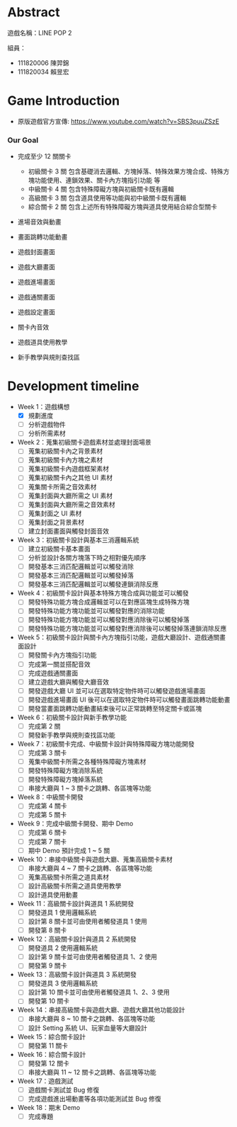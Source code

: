 # Abstract 

遊戲名稱：LINE POP 2 

組員：

- 111820006 陳羿錦 
- 111820034 賴昱宏

# Game Introduction

- 原版遊戲官方宣傳: https://www.youtube.com/watch?v=SBS3puuZSzE

### Our Goal

- 完成至少 12 關關卡
  - 初級關卡 3 關 包含基礎消去邏輯、方塊掉落、特殊效果方塊合成、特殊方塊功能使用、連鎖效果、關卡內方塊指引功能
  等
  - 中級關卡 4 關 包含特殊障礙方塊與初級關卡既有邏輯
  - 高級關卡 3 關 包含道具使用等功能與初中級關卡既有邏輯
  - 綜合關卡 2 關 包含上述所有特殊障礙方塊與道具使用結合綜合型關卡

- 進場音效與動畫
- 畫面跳轉功能動畫
- 遊戲封面畫面
- 遊戲大廳畫面
- 遊戲進場畫面
- 遊戲通關畫面
- 遊戲設定畫面
- 關卡內音效
- 遊戲道具使用教學
- 新手教學與規則查找區

# Development timeline

- Week 1：遊戲構想
  - [x] 規劃進度
  - [ ] 分析遊戲物件
  - [ ] 分析所需素材
- Week 2：蒐集初級關卡遊戲素材並處理封面場景
  - [ ] 蒐集初級關卡內之背景素材
  - [ ] 蒐集初級關卡內方塊之素材
  - [ ] 蒐集初級關卡內遊戲框架素材
  - [ ] 蒐集初級關卡內之其他 UI 素材
  - [ ] 蒐集關卡所需之音效素材
  - [ ] 蒐集封面與大廳所需之 UI 素材
  - [ ] 蒐集封面與大廳所需之音效素材
  - [ ] 蒐集封面之 UI 素材
  - [ ] 蒐集封面之背景素材
  - [ ] 建立封面畫面與觸發封面音效
- Week 3：初級關卡設計與基本三消邏輯系統
  - [ ] 建立初級關卡基本畫面
  - [ ] 分析並設計各關方塊落下時之相對優先順序
  - [ ] 開發基本三消匹配邏輯並可以觸發消除
  - [ ] 開發基本三消匹配邏輯並可以觸發掉落
  - [ ] 開發基本三消匹配邏輯並可以觸發連鎖消除反應
- Week 4：初級關卡設計與基本特殊方塊合成與功能並可以觸發
  - [ ] 開發特殊功能方塊合成邏輯並可以在對應區塊生成特殊方塊
  - [ ] 開發特殊功能方塊功能並可以觸發對應的消除功能
  - [ ] 開發特殊功能方塊功能並可以觸發對應消除後可以觸發掉落
  - [ ] 開發特殊功能方塊功能並可以觸發對應消除後可以觸發掉落連鎖消除反應
- Week 5：初級關卡設計與關卡內方塊指引功能，遊戲大廳設計、遊戲通關畫面設計
  - [ ] 開發關卡內方塊指引功能
  - [ ] 完成第一關並搭配音效
  - [ ] 完成遊戲通關畫面
  - [ ] 建立遊戲大廳與觸發大廳音效
  - [ ] 開發遊戲大廳 UI 並可以在選取特定物件時可以觸發遊戲進場畫面
  - [ ] 開發遊戲進場畫面 UI 後可以在選取特定物件時可以觸發畫面跳轉功能動畫
  - [ ] 開發當畫面跳轉功能動畫結束後可以正常跳轉至特定關卡或區塊
- Week 6：初級關卡設計與新手教學功能
  - [ ] 完成第 2 關
  - [ ] 開發新手教學與規則查找區功能
- Week 7：初級關卡完成、中級關卡設計與特殊障礙方塊功能開發
  - [ ] 完成第 3 關卡
  - [ ] 蒐集中級關卡所需之各種特殊障礙方塊素材
  - [ ] 開發特殊障礙方塊消除系統
  - [ ] 開發特殊障礙方塊掉落系統
  - [ ] 串接大廳與 1 ~ 3 關卡之跳轉、各區塊等功能
- Week 8：中級關卡開發
  - [ ] 完成第 4 關卡
  - [ ] 完成第 5 關卡
- Week 9：完成中級關卡開發、期中 Demo 
  - [ ] 完成第 6 關卡
  - [ ] 完成第 7 關卡
  - [ ] 期中 Demo 預計完成 1 ~ 5 關
- Week 10：串接中級關卡與遊戲大廳、蒐集高級關卡素材
  - [ ] 串接大廳與 4 ~ 7 關卡之跳轉、各區塊等功能
  - [ ] 蒐集高級關卡所需之道具素材
  - [ ] 設計高級關卡所需之道具使用教學
  - [ ] 設計道具使用動畫
- Week 11：高級關卡設計與道具 1 系統開發
  - [ ] 開發道具 1 使用邏輯系統
  - [ ] 設計第 8 關卡並可由使用者觸發道具 1 使用
  - [ ] 開發第 8 關卡
- Week 12：高級關卡設計與道具 2 系統開發
  - [ ] 開發道具 2 使用邏輯系統
  - [ ] 設計第 9 關卡並可由使用者觸發道具 1、2 使用
  - [ ] 開發第 9 關卡 
- Week 13：高級關卡設計與道具 3 系統開發
  - [ ] 開發道具 3 使用邏輯系統
  - [ ] 設計第 10 關卡並可由使用者觸發道具 1、2、3 使用
  - [ ] 開發第 10 關卡 
- Week 14：串接高級關卡與遊戲大廳、遊戲大廳其他功能設計
  - [ ] 串接大廳與 8 ~ 10 關卡之跳轉、各區塊等功能
  - [ ] 設計 Setting 系統 UI、玩家血量等大廳設計
- Week 15：綜合關卡設計
  - [ ] 開發第 11 關卡
- Week 16：綜合關卡設計
  - [ ] 開發第 12 關卡
  - [ ] 串接大廳與 11 ~ 12 關卡之跳轉、各區塊等功能
- Week 17：遊戲測試
  - [ ] 遊戲關卡測試並 Bug 修復
  - [ ] 完成遊戲進出場動畫等各項功能測試並 Bug 修復
- Week 18：期末 Demo
  - [ ] 完成專題